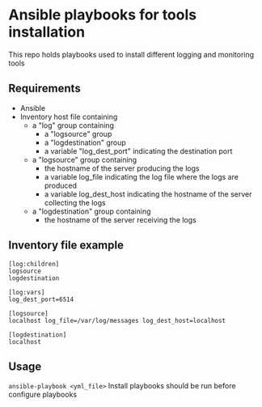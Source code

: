 # Ansible playbooks for tools installation
This repo holds playbooks used to install different logging and monitoring tools

## Requirements
- Ansible
- Inventory host file containing
    - a "log" group containing
        - a "logsource" group
        - a "logdestination" group
        - a variable "log_dest_port" indicating the destination port
    - a "logsource" group containing
        - the hostname of the server producing the logs
        - a variable log_file indicating the log file where the logs are produced
        - a variable log_dest_host indicating the hostname of the server collecting the logs
     - a "logdestination" group containing
        - the hostname of the server receiving the logs

## Inventory file example
```
[log:children]
logsource
logdestination

[log:vars]
log_dest_port=6514

[logsource]
localhost log_file=/var/log/messages log_dest_host=localhost

[logdestination]
localhost 
```

## Usage
`ansible-playbook <yml_file>`
Install playbooks should be run before configure playbooks
